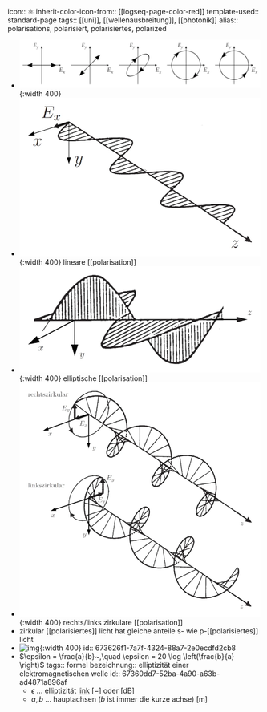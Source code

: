 icon:: ⚛
inherit-color-icon-from:: [[logseq-page-color-red]] 
template-used:: standard-page
tags:: [[uni]], [[wellenausbreitung]], [[photonik]] 
alias:: polarisations, polarisiert, polarisiertes, polarized

- ![img](../assets/documents/polarisations_arten.webp){:width 400}
- ![img](../assets/documents/lineare_polarisation.webp){:width 400}
  lineare [[polarisation]]
- ![img](../assets/documents/elliptische_polarisation.webp){:width 400}
  elliptische [[polarisation]]
- ![img](../assets/documents/rechts-links_zirkulare_polarisation.webp){:width 400}
  rechts/links zirkulare [[polarisation]]
- zirkular [[polarisiertes]] licht hat gleiche anteile s- wie p-[[polarisiertes]] licht
- ![img](../assets/documents/elliptizität_welle.webp){:width 400}
  id:: 673626f1-7a7f-4324-88a7-2e0ecdfd2cb8
- $\epsilon = \frac{a}{b}~,\quad \epsilon = 20 \log \left(\frac{b}{a} \right)$
  tags:: formel
  bezeichnung:: elliptizität einer elektromagnetischen welle
  id:: 67360dd7-52ba-4a90-a63b-ad4871a896af
	- $\epsilon$ ... elliptizität [link](((673626f1-7a7f-4324-88a7-2e0ecdfd2cb8))) $\mathrm{\left[ - \right]}$ oder $\mathrm{\left[ dB \right]}$
	- $a,b$ ... hauptachsen ($b$ ist immer die kurze achse) $\mathrm{\left[ m \right]}$
